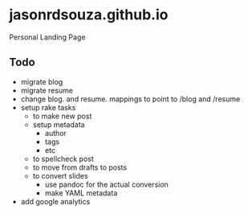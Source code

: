 jasonrdsouza.github.io
======================

Personal Landing Page

Todo
----
- migrate blog
- migrate resume
- change blog. and resume. mappings to point to /blog and /resume
- setup rake tasks
  - to make new post
  - setup metadata
    - author
    - tags
    - etc
  - to spellcheck post
  - to move from drafts to posts
  - to convert slides
    - use pandoc for the actual conversion
    - make YAML metadata
- add google analytics

